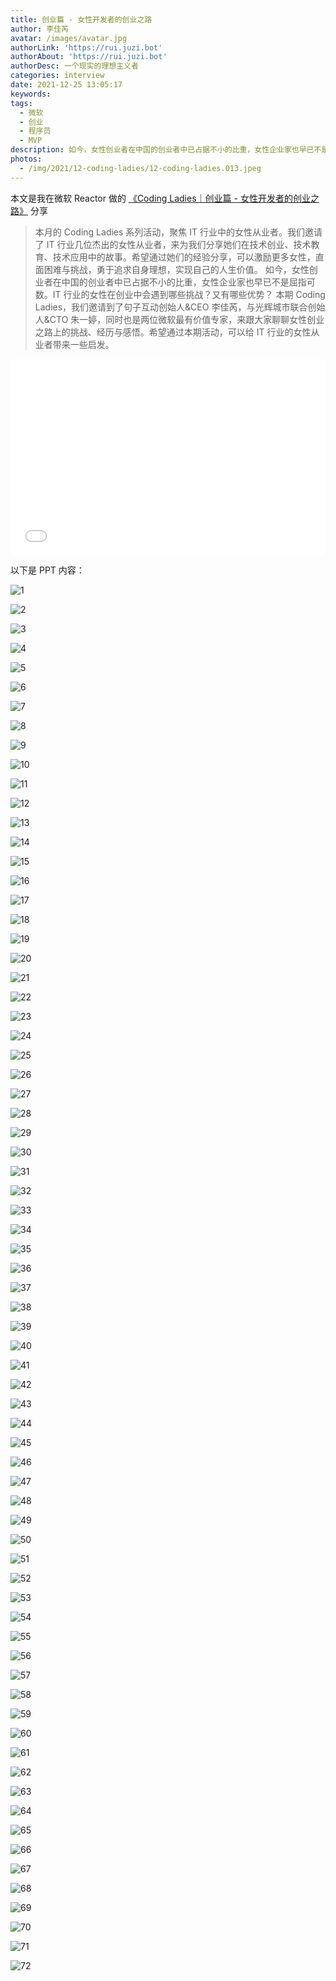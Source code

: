 ```yaml
---
title: 创业篇 - 女性开发者的创业之路
author: 李佳芮
avatar: /images/avatar.jpg
authorLink: 'https://rui.juzi.bot'
authorAbout: 'https://rui.juzi.bot'
authorDesc: 一个现实的理想主义者
categories: interview
date: 2021-12-25 13:05:17
keywords:
tags: 
  - 微软
  - 创业
  - 程序员
  - MVP
description: 如今，女性创业者在中国的创业者中已占据不小的比重，女性企业家也早已不是屈指可数。IT 行业的女性在创业中会遇到哪些挑战？又有哪些优势？ 本期 Coding Ladies，我们邀请到了句子互动创始人&CEO 李佳芮，与光辉城市联合创始人&CTO 朱一婷，同时也是两位微软最有价值专家，来跟大家聊聊女性创业之路上的挑战、经历与感悟。希望通过本期活动，可以给 IT 行业的女性从业者带来一些启发。
photos:
  - /img/2021/12-coding-ladies/12-coding-ladies.013.jpeg
---
```


本文是我在微软 Reactor 做的 [《Coding Ladies｜创业篇 - 女性开发者的创业之路》](https://mp.weixin.qq.com/s/MmC6nuETSi1iYpgZZ_7Ctw) 分享

> 本月的 Coding Ladies 系列活动，聚焦 IT 行业中的女性从业者。我们邀请了 IT 行业几位杰出的女性从业者，来为我们分享她们在技术创业、技术教育、技术应用中的故事。希望通过她们的经验分享，可以激励更多女性，直面困难与挑战，勇于追求自身理想，实现自己的人生价值。
> 如今，女性创业者在中国的创业者中已占据不小的比重，女性企业家也早已不是屈指可数。IT 行业的女性在创业中会遇到哪些挑战？又有哪些优势？
本期 Coding Ladies，我们邀请到了句子互动创始人&CEO 李佳芮，与光辉城市联合创始人&CTO 朱一婷，同时也是两位微软最有价值专家，来跟大家聊聊女性创业之路上的挑战、经历与感悟。希望通过本期活动，可以给 IT 行业的女性从业者带来一些启发。

<div class="zoom-container" style="
    position: relative;
    padding-bottom:56.25%;
    padding-top:30px;
    height:0;
    overflow:hidden;
">
  <iframe
    src="//player.bilibili.com/player.html?aid=252717146&bvid=BV12Y411h7kX&cid=470147717&page=1"
    width='560'
    height='315'
    allowfullscreen
    webkitallowfullscreen
    frameborder="0"
    style="
      position: absolute;
      top:0;
      left:0;
      width:100%;
      height:100%;
    "
  ></iframe>
</div>

以下是 PPT 内容：

![1](/img/2021/12-coding-ladies/12-coding-ladies.001.jpeg)

![2](/img/2021/12-coding-ladies/12-coding-ladies.002.jpeg)

![3](/img/2021/12-coding-ladies/12-coding-ladies.003.jpeg)

![4](/img/2021/12-coding-ladies/12-coding-ladies.004.jpeg)

![5](/img/2021/12-coding-ladies/12-coding-ladies.005.jpeg)

![6](/img/2021/12-coding-ladies/12-coding-ladies.006.jpeg)

![7](/img/2021/12-coding-ladies/12-coding-ladies.007.jpeg)

![8](/img/2021/12-coding-ladies/12-coding-ladies.008.jpeg)

![9](/img/2021/12-coding-ladies/12-coding-ladies.009.jpeg)

![10](/img/2021/12-coding-ladies/12-coding-ladies.010.jpeg)

![11](/img/2021/12-coding-ladies/12-coding-ladies.011.jpeg)

![12](/img/2021/12-coding-ladies/12-coding-ladies.012.jpeg)

![13](/img/2021/12-coding-ladies/12-coding-ladies.013.jpeg)

![14](/img/2021/12-coding-ladies/12-coding-ladies.014.jpeg)

![15](/img/2021/12-coding-ladies/12-coding-ladies.015.jpeg)

![16](/img/2021/12-coding-ladies/12-coding-ladies.016.jpeg)

![17](/img/2021/12-coding-ladies/12-coding-ladies.017.jpeg)

![18](/img/2021/12-coding-ladies/12-coding-ladies.018.jpeg)

![19](/img/2021/12-coding-ladies/12-coding-ladies.019.jpeg)

![20](/img/2021/12-coding-ladies/12-coding-ladies.020.jpeg)

![21](/img/2021/12-coding-ladies/12-coding-ladies.021.jpeg)

![22](/img/2021/12-coding-ladies/12-coding-ladies.022.jpeg)

![23](/img/2021/12-coding-ladies/12-coding-ladies.023.jpeg)

![24](/img/2021/12-coding-ladies/12-coding-ladies.024.jpeg)

![25](/img/2021/12-coding-ladies/12-coding-ladies.025.jpeg)

![26](/img/2021/12-coding-ladies/12-coding-ladies.026.jpeg)

![27](/img/2021/12-coding-ladies/12-coding-ladies.027.jpeg)

![28](/img/2021/12-coding-ladies/12-coding-ladies.028.jpeg)

![29](/img/2021/12-coding-ladies/12-coding-ladies.029.jpeg)

![30](/img/2021/12-coding-ladies/12-coding-ladies.030.jpeg)

![31](/img/2021/12-coding-ladies/12-coding-ladies.031.jpeg)

![32](/img/2021/12-coding-ladies/12-coding-ladies.032.jpeg)

![33](/img/2021/12-coding-ladies/12-coding-ladies.033.jpeg)

![34](/img/2021/12-coding-ladies/12-coding-ladies.034.jpeg)

![35](/img/2021/12-coding-ladies/12-coding-ladies.035.jpeg)

![36](/img/2021/12-coding-ladies/12-coding-ladies.036.jpeg)

![37](/img/2021/12-coding-ladies/12-coding-ladies.037.jpeg)

![38](/img/2021/12-coding-ladies/12-coding-ladies.038.jpeg)

![39](/img/2021/12-coding-ladies/12-coding-ladies.039.jpeg)

![40](/img/2021/12-coding-ladies/12-coding-ladies.040.jpeg)

![41](/img/2021/12-coding-ladies/12-coding-ladies.041.jpeg)

![42](/img/2021/12-coding-ladies/12-coding-ladies.042.jpeg)

![43](/img/2021/12-coding-ladies/12-coding-ladies.043.jpeg)

![44](/img/2021/12-coding-ladies/12-coding-ladies.044.jpeg)

![45](/img/2021/12-coding-ladies/12-coding-ladies.045.jpeg)

![46](/img/2021/12-coding-ladies/12-coding-ladies.046.jpeg)

![47](/img/2021/12-coding-ladies/12-coding-ladies.047.jpeg)

![48](/img/2021/12-coding-ladies/12-coding-ladies.048.jpeg)

![49](/img/2021/12-coding-ladies/12-coding-ladies.049.jpeg)

![50](/img/2021/12-coding-ladies/12-coding-ladies.050.jpeg)

![51](/img/2021/12-coding-ladies/12-coding-ladies.051.jpeg)

![52](/img/2021/12-coding-ladies/12-coding-ladies.052.jpeg)

![53](/img/2021/12-coding-ladies/12-coding-ladies.053.jpeg)

![54](/img/2021/12-coding-ladies/12-coding-ladies.054.jpeg)

![55](/img/2021/12-coding-ladies/12-coding-ladies.055.jpeg)

![56](/img/2021/12-coding-ladies/12-coding-ladies.056.jpeg)

![57](/img/2021/12-coding-ladies/12-coding-ladies.057.jpeg)

![58](/img/2021/12-coding-ladies/12-coding-ladies.058.jpeg)

![59](/img/2021/12-coding-ladies/12-coding-ladies.059.jpeg)

![60](/img/2021/12-coding-ladies/12-coding-ladies.060.jpeg)

![61](/img/2021/12-coding-ladies/12-coding-ladies.061.jpeg)

![62](/img/2021/12-coding-ladies/12-coding-ladies.062.jpeg)

![63](/img/2021/12-coding-ladies/12-coding-ladies.063.jpeg)

![64](/img/2021/12-coding-ladies/12-coding-ladies.064.jpeg)

![65](/img/2021/12-coding-ladies/12-coding-ladies.065.jpeg)

![66](/img/2021/12-coding-ladies/12-coding-ladies.066.jpeg)

![67](/img/2021/12-coding-ladies/12-coding-ladies.067.jpeg)

![68](/img/2021/12-coding-ladies/12-coding-ladies.068.jpeg)

![69](/img/2021/12-coding-ladies/12-coding-ladies.069.jpeg)

![70](/img/2021/12-coding-ladies/12-coding-ladies.070.jpeg)

![71](/img/2021/12-coding-ladies/12-coding-ladies.071.jpeg)

![72](/img/2021/12-coding-ladies/12-coding-ladies.072.jpeg)
